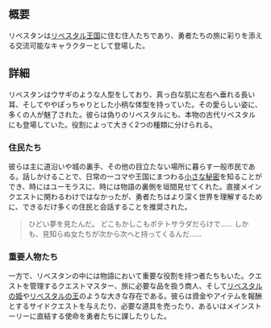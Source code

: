 <!-- title: リベスタン -->

<!-- quote: 樽も壺もポテトサラダであふれ返っていた。 -->

<!-- chapters: -1 -->

<!-- images: (A Libestan who had an awful dream about potato salad), (Cryptic message found while speaking to a Libestan), (The Quest Master, responsible for giving out quests), (Princess Iphania's first time meeting the heroes), (A hero recieving a quest from and NPC), (A hero buying items from one of the shopkeepers), (Libestans in the Kingdom) -->

<!-- model: false -->

## 概要

リベスタンは[リベスタル王国](#entry:libestal-ficta-entry)に住む住人たちであり、勇者たちの旅に彩りを添える交流可能なキャラクターとして登場した。

## 詳細

リベスタンはウサギのような人型をしており、真っ白な肌に左右へ垂れる長い耳、そしてややぽっちゃりとした小柄な体型を持っていた。その愛らしい姿に、多くの人が魅了された。彼らは偽りのリベスタルにも、本物の古代リベスタルにも登場していた。役割によって大きく2つの種類に分けられる。

### 住民たち

彼らは主に道沿いや城の裏手、その他の目立たない場所に暮らす一般市民である。話しかけることで、日常の一コマや王国にまつわる[小さな秘密](https://www.youtube.com/live/CFSfP27KTco?feature=shared&t=5386)を知ることができ、時にはユーモラスに、時には物語の裏側を垣間見せてくれた。直接メインクエストに関わるわけではなかったが、勇者たちはより深く世界を理解するために、できるだけ多くの住民と会話することを推奨された。

> ひどい夢を見たんだ。
> どこもかしこもポテトサラダだらけで……
> しかも、見知らぬ女たちが次から次へと持ってくるんだ……

### 重要人物たち

一方で、リベスタンの中には物語において重要な役割を持つ者たちもいた。クエストを管理するクエストマスター、旅に必要な品を扱う商人、そして[リベスタルの姫](#entry:iphania-entry)や[リベスタルの王](#entry:outsider-entry)のような大きな存在である。彼らは資金やアイテムを報酬とするサイドクエストを与えたり、必要な道具を売ったり、あるいはメインストーリーに直結する使命を勇者たちに課したりした。

